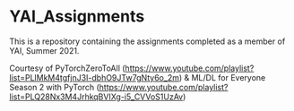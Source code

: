 # YAI_Assignments

This is a repository containing the assignments completed as a member of YAI, Summer 2021.

Courtesy of PyTorchZeroToAll (https://www.youtube.com/playlist?list=PLlMkM4tgfjnJ3I-dbhO9JTw7gNty6o_2m) & ML/DL for Everyone Season 2 with PyTorch (https://www.youtube.com/playlist?list=PLQ28Nx3M4JrhkqBVIXg-i5_CVVoS1UzAv)
